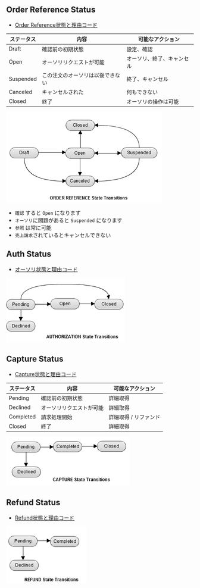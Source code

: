 ## Order Reference Status

- [Order Reference状態と理由コード](https://pay.amazon.com/jp/developer/documentation/apireference/201752920)

ステータス    |内容                         |可能なアクション
------------|-----------------------------|------------------------------
Draft       |確認前の初期状態                |設定、確認
Open        |オーソリリクエストが可能         |オーソリ、終了、キャンセル
Suspended   |この注文のオーソリは以後できない  |終了、キャンセル
Canceled    |キャンセルされた               |何もできない
Closed      |終了                         |オーソリの操作は可能


![](images/amazonpay.order_status.png)


- `確認` すると `Open` になります
- `オーソリ`に問題があると `Suspended` になります
- `参照` は常に可能
- `売上請求`されているとキャンセルできない

## Auth Status

- [オーソリ状態と理由コード](https://pay.amazon.com/jp/developer/documentation/apireference/201752950)

![](images/amazonpay.auth_status.png)

## Capture Status

- [Capture状態と理由コード](https://pay.amazon.com/jp/developer/documentation/apireference/201753020)

ステータス    |内容                         |可能なアクション
------------|-----------------------------|------------------------------
Pending     |確認前の初期状態                |詳細取得
Declined    |オーソリリクエストが可能         |詳細取得
Completed   |請求処理開始                   |詳細取得 / リファンド
Closed      |終了                         |詳細取得

![](images/amazonpay.capture_status.png)


## Refund Status

- [Refund状態と理由コード](https://pay.amazon.com/jp/developer/documentation/apireference/201753040)


![](images/amazonpay.refund_status.png)
